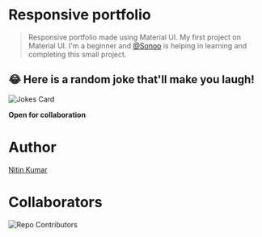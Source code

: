 # Responsive portfolio

> Responsive portfolio made using Material UI. 
> My first project on Material UI. I'm a beginner and [@Sonoo](https://github.com/Sonooo) is helping in learning and completing this small project.

## 😂 Here is a random joke that'll make you laugh!
![Jokes Card](https://readme-jokes.vercel.app/api)

**Open for collaboration**

# Author

[Nitin Kumar](https://linkedin.com/in/nitin30kumar/)

# Collaborators

![Repo Contributors](https://contrib.rocks/image?repo=nitin30kumar/responsive-portfolio-using-materialUI)
